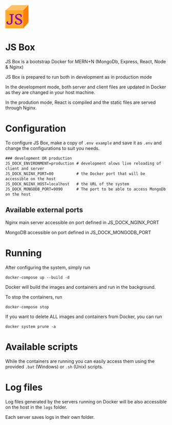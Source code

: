 ![Logo](./client/public/favicon/favicon-72.png)

# JS Box

JS Box is a bootstrap Docker for MERN+N (MongoDb, Express, React, Node & Nginx)

JS Box is prepared to run both in development as in production mode

In the development mode, both server and client files are updated in Docker as they are changed in your host machine.

In the prodution mode, React is compiled and the static files are served through Nginx.

# Configuration

To configure JS Box, make a copy of `.env example` and save it as `.env` and change the configurations to suit you needs.

```
### development OR production
JS_DOCK_ENVIRONMENT=production # development alows live reloading of client and server
JS_DOCK_NGINX_PORT=80          # the Docker port that will be accessible on the host
JS_DOCK_NGINX_HOST=localhost   # the URL of the system
JS_DOCK_MONGODB_PORT=9090      # The port to be able to access MongoDb on the host
```

## Available external ports

Nginx main server accessible on port defined in JS_DOCK_NGINX_PORT

MongoDB accessible on port defined in JS_DOCK_MONGODB_PORT

# Running

After configuring the system, simply run

```
docker-compose up --build -d
```

Docker will build the images and containers and run in the background.

To stop the containers, run

```
docker-compose stop
```


If you want to delete ALL images and containers from Docker, you can run

```
docker system prune -a
```

# Available scripts

While the containers are running you can easily access them using the provided `.bat` (Windows) or `.sh` (Unix) scripts.

# Log files

Log files generated by the servers running on Docker will be also accessible on the host in the `logs` folder.

Each server saves logs in their own folder.
